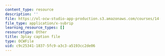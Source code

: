 ```yaml
---
content_type: resource
description: ''
file: https://ol-ocw-studio-app-production.s3.amazonaws.com/courses/14-01sc-principles-of-microeconomics-fall-2011/c9c2534118375fc9a3c3a5193cc2de06_Ye4vL7u6N2g.vtt
file_type: application/x-subrip
learning_resource_types: []
resourcetype: Other
title: 3play caption file
type: OCWFile
uid: c9c25341-1837-5fc9-a3c3-a5193cc2de06
---
```

